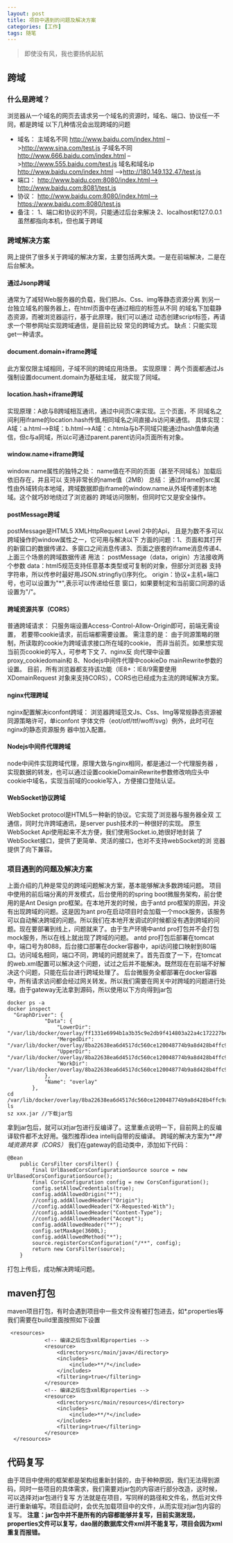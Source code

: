 ```yaml
---
layout: post
title: 项目中遇到的问题及解决方案
categories: [工作]
tags: 随笔
---
```


> 即使没有风，我也要扬帆起航

## 跨域

### 什么是跨域？

浏览器从一个域名的网页去请求另一个域名的资源时，域名、端口、协议任一不同，都是跨域
以下几种情况会出现跨域的问题
- 域名： 
主域名不同 http://www.baidu.com/index.html –>http://www.sina.com/test.js 
子域名不同 http://www.666.baidu.com/index.html –>http://www.555.baidu.com/test.js 
域名和域名ip http://www.baidu.com/index.html –>http://180.149.132.47/test.js 
- 端口： 
http://www.baidu.com:8080/index.html–> http://www.baidu.com:8081/test.js 
- 协议： 
http://www.baidu.com:8080/index.html–> https://www.baidu.com:8080/test.js 
- 备注： 
1、端口和协议的不同，只能通过后台来解决 
2、localhost和127.0.0.1虽然都指向本机，但也属于跨域

### 跨域解决方案

网上提供了很多关于跨域的解决方案，主要包括两大类。一是在前端解决，二是在后台解决。

#### 通过Jsonp跨域
通常为了减轻Web服务器的负载，我们把Js、Css、img等静态资源分离 到另一台独立域名的服务器上，在html页面中在通过相应的标签从不同 的域名下加载静态资源，而被浏览器运行，基于此原理，我们可以通过 动态创建script标签，再请求一个带参网址实现跨域通信，是目前比较 常见的跨域方式。 缺点：只能实现get一种请求。
#### document.domain+iframe跨域
此方案仅限主域相同，子域不同的跨域应用场景。 实现原理： 两个页面都通过Js强制设置document.domain为基础主域， 就实现了同域。
#### location.hash+iframe跨域
实现原理：A欲与B跨域相互通讯，通过中间页C来实现。三个页面，不 同域名之间利用iframe的location.hash传值,相同域名之间直接Js访问来通信。 具体实现：A域：a.html——>B域：b.html——>A域：c.htmla与b不同域只能通过hash值单向通信，但c与a同域，所以c可通过parent.parent访问a页面所有对象。
#### window.name+iframe跨域
window.name属性的独特之处： name值在不同的页面（甚至不同域名）加载后依旧存在，并且可以 支持非常长的name值（2MB） 总结： 通过iframe的src属性由外域转向本地域，跨域数据即由iframe的window.name从外域传递到本地域。这个就巧妙地绕过了浏览器的 跨域访问限制，但同时它又是安全操作。
#### postMessage跨域
postMessage是HTML5 XMLHttpRequest Level 2中的Api， 且是为数不多可以跨域操作的window属性之一，它可用与解决以下 方面的问题：1、页面和其打开的新窗口的数据传递2、多窗口之间消息传递3、页面之嵌套的iframe消息传递4、上面三个场景的跨域数据传递 用法： postMessage（data，origin）方法接收两个参数 data：html5规范支持任意基本类型或可复制的对象，但部分浏览器 支持字符串，所以传参时最好用JSON.stringfiy()序列化。 origin：协议+主机+端口号，也可以设置为"*",表示可以传递给任意 窗口，如果要制定和当前窗口同源的话设置为"/"。
#### 跨域资源共享（CORS）
普通跨域请求： 只服务端设置Access-Control-Allow-Origin即可，前端无需设置， 若要带cookie请求，前后端都需要设置。 需注意的是： 由于同源策略的限制，所读取的cookie为跨域请求接口所在域的cookie， 而非当前页。如果想实现当前页cookie的写入，可参考下文 7、nginx反 向代理中设置proxy_cookiedomain和 8、Nodejs中间件代理中cookieDo mainRewrite参数的设置。 目前，所有浏览器都支持该功能（IE8+：IE8/9需要使用XDomainRequest 对象来支持CORS），CORS也已经成为主流的跨域解决方案。
#### nginx代理跨域
 nginx配置解决iconfont跨域： 浏览器跨域范文Js、Css、Img等常规静态资源被同源策略许可，单iconfont 字体文件（eot/otf/ttf/woff/svg）例外，此时可在nginx的静态资源服务 器中加入配置。
#### Nodejs中间件代理跨域
node中间件实现跨域代理，原理大致与nginx相同，都是通过一个代理服务器 ，实现数据的转发，也可以通过设置cookieDomainRewrite参数修改响应头中 cookie中域名，实现当前域的cookie写入，方便接口登陆认证。
#### WebSocket协议跨域
WebSocket protocol是HTML5一种新的协议。它实现了浏览器与服务器全双 工通信，同时允许跨域通讯，是server push技术的一种很好的实现。 原生WebSocket Api使用起来不太方便，我们使用Socket.io,她很好地封装 了WebSocket接口，提供了更简单、灵活的接口，也对不支持webSocket的浏 览器提供了向下兼容。

### 项目遇到的问题及解决方案
上面介绍的几种是常见的跨域问题解决方案，基本能够解决多数跨域问题。
项目中使用的前后端分离的开发模式，后台使用的的spring boot微服务架构，前台使用的是Ant Design pro框架。在本地开发的时候，由于antd pro框架的原因，并没有出现跨域的问题。这是因为ant pro在启动项目时会加载一个mock服务，该服务可以自动解决跨域的问题。所以我们在本地开发调试的时候都没有遇到跨域的问题。现在要部署到线上，问题就来了。由于生产环境中antd pro打包并不会打包mock服务，所以在线上就出现了跨域的问题。
antd pro打包后部署在tomcat中，端口号为8088，后台接口部署在docker容器中，api访问接口映射到80端口。访问域名相同，端口不同，跨域的问题就来了。首先百度了一下，在tomcat的web.xml配置可以解决这个问题，试过之后并不能解决。既然现在在前端不好解决这个问题，只能在后台进行跨域处理了。
后台微服务全都部署在docker容器中，所有请求访问都会经过网关转发。所以我们需要在网关中对跨域的问题进行处理。由于gateway无法拿到源码，所以使用以下方向得到jar包
```
docker ps -a
docker inspect
  "GraphDriver": {
            "Data": {
                "LowerDir": "/var/lib/docker/overlay/ff1331e6994b1a3b35c9e2db9f414803a22a4c172227beac7d44965fd1b0e15e/root",
                "MergedDir": "/var/lib/docker/overlay/8ba22638ea6d4517dc560ce120048774b9a8d428b4ffc9ad0a683aeac77899fd/merged",
                "UpperDir": "/var/lib/docker/overlay/8ba22638ea6d4517dc560ce120048774b9a8d428b4ffc9ad0a683aeac77899fd/upper",
                "WorkDir": "/var/lib/docker/overlay/8ba22638ea6d4517dc560ce120048774b9a8d428b4ffc9ad0a683aeac77899fd/work"
            },
            "Name": "overlay"
        },
cd /var/lib/docker/overlay/8ba22638ea6d4517dc560ce120048774b9a8d428b4ffc9ad0a683aeac77899fd/merged
ls
sz xxx.jar //下载jar包
```
拿到jar包后，就可以对jar包进行反编译了。这里重点说明一下，目前网上的反编译软件都不太好用。强烈推荐idea intellij自带的反编译。
跨域的解决方案为***跨域资源共享（CORS）*
我们在gateway的启动类中，添加如下代码：
```
@Bean
    public CorsFilter corsFilter() {
        final UrlBasedCorsConfigurationSource source = new UrlBasedCorsConfigurationSource();
        final CorsConfiguration config = new CorsConfiguration();
        config.setAllowCredentials(true);
        config.addAllowedOrigin("*");
        //config.addAllowedHeader("Origin");
        //config.addAllowedHeader("X-Requested-With");
        //config.addAllowedHeader("Content-Type");
        //config.addAllowedHeader("Accept");
        config.addAllowedHeader("*");
        config.setMaxAge(3600L);
        config.addAllowedMethod("*");
        source.registerCorsConfiguration("/**", config);
        return new CorsFilter(source);
    }
```
打包上传后，成功解决跨域问题。

## maven打包

maven项目打包，有时会遇到项目中一些文件没有被打包进去，如*.properties等我们需要在build里面按照如下设置
```
 <resources>
            <!-- 编译之后包含xml和properties -->
            <resource>
                <directory>src/main/java</directory>
                <includes>
                    <include>**/*</include>
                </includes>
                <filtering>true</filtering>
            </resource>
            <!-- 编译之后包含xml和properties -->
            <resource>
                <directory>src/main/resources</directory>
                <includes>
                    <include>**/*</include>
                </includes>
                <filtering>true</filtering>
            </resource>
  </resources>
```
## 代码复写

由于项目中使用的框架都是架构组重新封装的，由于种种原因，我们无法得到源码，同时一些项目的具体需求，我们需要对jar包的内容进行部分改造，这时候，可以选择对jar包进行复写
方法就是在项目，写同样的路径和文件名，然后对文件进行重新编写。项目启动时，会优先加载项目中的文件，从而实现对jar包内容的复写。
**注意：jar包中并不是所有的内容都能够并复写，目前实测发现，properties文件可以复写，dao层的数据库文件xml并不能复写，项目会因为xml重复而报错。**

